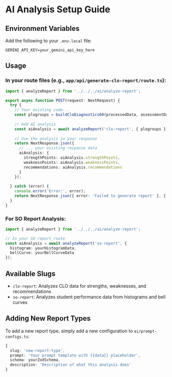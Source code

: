 # AI Analysis Setup Guide

## Environment Variables

Add the following to your `.env.local` file:

```
GEMINI_API_KEY=your_gemini_api_key_here
```

## Usage

### In your route files (e.g., `app/api/generate-clo-report/route.ts`):

```typescript
import { analyzeReport } from '../../../ai/analyze-report';

export async function POST(request: NextRequest) {
  try {
    // Your existing code...
    const plogroups = buildCloDiagnostics60(processedData, assessmentData);
    
    // Add AI analysis
    const aiAnalysis = await analyzeReport('clo-report', { plogroups });
    
    // Use the analysis in your response
    return NextResponse.json({
      // ... your existing response data
      aiAnalysis: {
        strengthPoints: aiAnalysis.strengthPoints,
        weaknessPoints: aiAnalysis.weaknessPoints,
        recommendations: aiAnalysis.recommendations
      }
    });
    
  } catch (error) {
    console.error('Error:', error);
    return NextResponse.json({ error: 'Failed to generate report' }, { status: 500 });
  }
}
```

### For SO Report Analysis:

```typescript
import { analyzeReport } from '../../../ai/analyze-report';

// In your SO report route
const aiAnalysis = await analyzeReport('so-report', {
  histogram: yourHistogramData,
  bellCurve: yourBellCurveData
});
```

## Available Slugs

- `clo-report`: Analyzes CLO data for strengths, weaknesses, and recommendations
- `so-report`: Analyzes student performance data from histograms and bell curves

## Adding New Report Types

To add a new report type, simply add a new configuration to `ai/prompt-configs.ts`:

```typescript
{
  slug: 'new-report-type',
  prompt: 'Your prompt template with {{data}} placeholder',
  schema: yourZodSchema,
  description: 'Description of what this analysis does'
}
```

